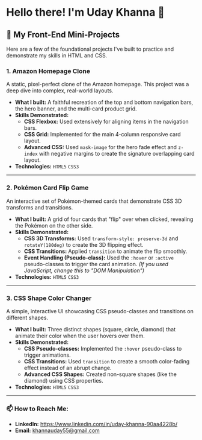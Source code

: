 # Hello there! I'm Uday Khanna 👋

## 🚀 My Front-End Mini-Projects

Here are a few of the foundational projects I've built to practice and demonstrate my skills in HTML and CSS.

### 1. Amazon Homepage Clone

A static, pixel-perfect clone of the Amazon homepage. This project was a deep dive into complex, real-world layouts.

* **What I built:** A faithful recreation of the top and bottom navigation bars, the hero banner, and the multi-card product grid.
* **Skills Demonstrated:**
    * **CSS Flexbox:** Used extensively for aligning items in the navigation bars.
    * **CSS Grid:** Implemented for the main 4-column responsive card layout.
    * **Advanced CSS:** Used `mask-image` for the hero fade effect and `z-index` with negative margins to create the signature overlapping card layout.
* **Technologies:** `HTML5` `CSS3`

---

### 2. Pokémon Card Flip Game

An interactive set of Pokémon-themed cards that demonstrate CSS 3D transforms and transitions.

* **What I built:** A grid of four cards that "flip" over when clicked, revealing the Pokémon on the other side.
* **Skills Demonstrated:**
    * **CSS 3D Transforms:** Used `transform-style: preserve-3d` and `rotateY(180deg)` to create the 3D flipping effect.
    * **CSS Transitions:** Applied `transition` to animate the flip smoothly.
    * **Event Handling (Pseudo-class):** Used the `:hover` or `:active` pseudo-classes to trigger the card animation. *(If you used JavaScript, change this to "DOM Manipulation")*
* **Technologies:** `HTML5` `CSS3`

---

### 3. CSS Shape Color Changer

A simple, interactive UI showcasing CSS pseudo-classes and transitions on different shapes.

* **What I built:** Three distinct shapes (square, circle, diamond) that animate their color when the user hovers over them.
* **Skills Demonstrated:**
    * **CSS Pseudo-classes:** Implemented the `:hover` pseudo-class to trigger animations.
    * **CSS Transitions:** Used `transition` to create a smooth color-fading effect instead of an abrupt change.
    * **Advanced CSS Shapes:** Created non-square shapes (like the diamond) using CSS properties.
* **Technologies:** `HTML5` `CSS3`

---

### 📫 How to Reach Me:

* **LinkedIn:** https://www.linkedin.com/in/uday-khanna-90aa4228b/
* **Email:** khannauday55@gmail.com
